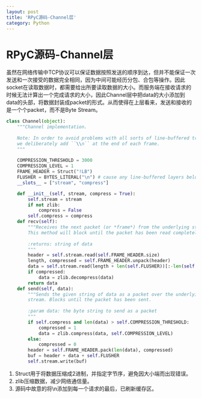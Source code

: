```yaml
---
layout: post
title: 'RPyC源码-Channel层'
category: Python
---
```


# RPyC源码-Channel层

虽然在网络传输中TCP协议可以保证数据按照发送的顺序到达，但并不能保证一次发送和一次接受的数据完全相同，因为中间可能经历分包、合包等操作。因此socket在读取数据时，都需要给出所要读取数据的大小。而服务端在接收请求的时候无法计算出一个完成请求的大小，因此Channel层中把data的大小添加到data的头部，将数据封装成packet的形式。从而使得在上层看来，发送和接收的是一个个packet，而不是Byte Stream。

```python
class Channel(object):
    """Channel implementation.
    
    Note: In order to avoid problems with all sorts of line-buffered transports, 
    we deliberately add ``\\n`` at the end of each frame.
    """
    
    COMPRESSION_THRESHOLD = 3000
    COMPRESSION_LEVEL = 1
    FRAME_HEADER = Struct("!LB")
    FLUSHER = BYTES_LITERAL("\n") # cause any line-buffered layers below us to flush
    __slots__ = ["stream", "compress"]

    def __init__(self, stream, compress = True):
        self.stream = stream
        if not zlib:
            compress = False
        self.compress = compress
    def recv(self):
        """Receives the next packet (or *frame*) from the underlying stream.
        This method will block until the packet has been read completely
        
        :returns: string of data
        """
        header = self.stream.read(self.FRAME_HEADER.size)
        length, compressed = self.FRAME_HEADER.unpack(header)
        data = self.stream.read(length + len(self.FLUSHER))[:-len(self.FLUSHER)]
        if compressed:
            data = zlib.decompress(data)
        return data
    def send(self, data):
        """Sends the given string of data as a packet over the underlying 
        stream. Blocks until the packet has been sent.
        
        :param data: the byte string to send as a packet
        """
        if self.compress and len(data) > self.COMPRESSION_THRESHOLD:
            compressed = 1
            data = zlib.compress(data, self.COMPRESSION_LEVEL)
        else:
            compressed = 0
        header = self.FRAME_HEADER.pack(len(data), compressed)
        buf = header + data + self.FLUSHER
        self.stream.write(buf)

```

1.	Struct用于将数据压缩成2进制，并指定字节序，避免因大小端而出现错误。
2.	zlib压缩数据，减少网络通信量。
3.	源码中故意的将\n添加到每一个请求的最后，已刷新缓存区。